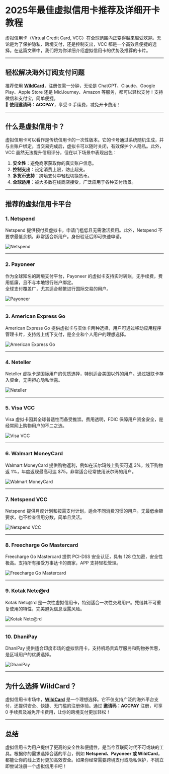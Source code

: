 # 2025年最佳虚拟信用卡推荐及详细开卡教程

虚拟信用卡（Virtual Credit Card, VCC）在全球范围内正变得越来越受欢迎。无论是为了保护隐私、跨境支付，还是控制支出，VCC 都是一个高效且便捷的选择。在这篇文章中，我们将为你详细介绍虚拟信用卡的优势及推荐的卡片。

---

## 轻松解决海外订阅支付问题

推荐使用 **[WildCard](https://bit.ly/bewildcard)**，注册仅需一分钟，无论是 ChatGPT、Claude、Google Play、Apple Store 还是 MidJourney、Amazon 等服务，都可以轻松支付！支持微信和支付宝，简单便捷。  
🎉 **使用邀请码：ACCPAY**，享受 0 手续费，减免开卡费用！

---

## 什么是虚拟信用卡？

虚拟信用卡可以看作是传统信用卡的一次性版本。它的卡号通过系统随机生成，并与主账户绑定。当交易完成后，虚拟卡可以随时关闭，有效保护个人隐私。此外，VCC 虽然无法提升信用评分，但在以下场景中表现出色：

1. **安全性**：避免商家获取你的真实账户信息。  
2. **控制支出**：设定消费上限，防止超支。  
3. **多货币支持**：跨境支付中轻松切换货币。  
4. **全球适用**：被大多数在线商店接受，广泛应用于各种支付场景。

---

## 推荐的虚拟信用卡平台

### 1. **Netspend**
Netspend 提供预付费虚拟卡，申请门槛低且无需激活费用。此外，Netspend 不要求最低余额，非常适合新用户。身份验证后即可快速申请。

![Netspend](https://www.xunicard.com/wp-content/uploads/2020/06/face9686a126c31.png)

---

### 2. **Payoneer**
作为全球知名的跨境支付平台，Payoneer 的虚拟卡支持实时转账，无手续费，费用低廉，且不与本地银行账户绑定。  
全球支付覆盖广，尤其适合频繁进行国际交易的用户。

![Payoneer](https://www.xunicard.com/wp-content/uploads/2020/06/5ab4e5139589646.jpg)

---

### 3. **American Express Go**
American Express Go 提供虚拟卡与实体卡两种选择，用户可通过移动应用程序管理卡片，支持线上线下支付，是企业和个人用户的理想选择。

![American Express Go](https://www.xunicard.com/wp-content/uploads/2020/06/8bf058fe053a152.jpg)

---

### 4. **Neteller**
Neteller 虚拟卡是国际用户的优质选择，特别适合美国以外的用户。通过银联卡存入资金，无需担心隐私泄露。

![Neteller](https://www.xunicard.com/wp-content/uploads/2020/06/9c3abe44e6ee112.jpg)

---

### 5. **Visa VCC**
Visa 虚拟卡因其全球普适性而备受推崇。费用透明，FDIC 保障用户资金安全，是经常网上购物用户的不二之选。

![Visa VCC](https://www.xunicard.com/wp-content/uploads/2020/06/50278324f01fd67.jpg)

---

### 6. **Walmart MoneyCard**
Walmart MoneyCard 提供购物返利，例如在沃尔玛线上购买可返 3%，线下购物返 1%，年度返现最高可达 $75，非常适合经常使用沃尔玛的用户。

![Walmart MoneyCard](https://www.xunicard.com/wp-content/uploads/2020/06/b9741aeea7ad908.jpg)

---

### 7. **Netspend VCC**
Netspend 提供月度计划和按需支付计划，适合不同消费习惯的用户。无最低余额要求，也不检查信用分数，简单且灵活。

![Netspend VCC](https://www.xunicard.com/wp-content/uploads/2020/06/9c0a284b3f3d785.jpg)

---

### 8. **Freecharge Go Mastercard**
Freecharge Go Mastercard 提供 PCI-DSS 安全认证，具有 128 位加密，安全性极高。支持所有接受万事达卡的商家，APP 支持轻松管理。

![Freecharge Go Mastercard](https://www.xunicard.com/wp-content/uploads/2020/06/919004a78446978.jpg)

---

### 9. **Kotak Netc@rd**
Kotak Netc@rd 是一次性虚拟信用卡，特别适合一次性交易用户。凭借其不可重复使用的特性，完美避免信息泄露风险。

![Kotak Netc@rd](https://www.xunicard.com/wp-content/uploads/2020/06/2778743b3b7a1ee.jpg)

---

### 10. **DhaniPay**
DhaniPay 提供适合印度市场的虚拟信用卡，支持机场贵宾厅服务和购物券优惠，是区域用户的优质选择。

![DhaniPay](https://www.xunicard.com/wp-content/uploads/2020/06/3caef9cbb87bfbd.jpg)

---

## 为什么选择 WildCard？

虚拟信用卡市场中，**[WildCard](https://bit.ly/bewildcard)** 是一个理想选择。它不仅支持广泛的海外平台支付，还提供安全、快捷、无门槛的注册体验。通过 **邀请码：ACCPAY** 注册，可享 0 手续费及减免开卡费用，让你的跨境支付更加轻松！

---

## 总结

虚拟信用卡为用户提供了更高的安全性和便捷性，是当今互联网时代不可或缺的工具。根据你的需求选择合适的平台，例如 **Netspend、Payoneer 或 WildCard**，都能让你的线上支付更加高效安全。如果你经常需要跨境支付或隐私保护，不妨立即尝试注册一个虚拟信用卡吧！

